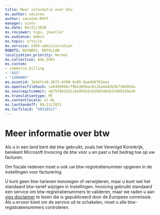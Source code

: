 ```yaml
---
title: Meer informatie over btw
ms.author: cmcatee
author: cmcatee-MSFT
manager: scotv
ms.date: 04/21/2020
ms.reviewer: tugu, jmueller
ms.audience: Admin
ms.topic: article
ms.service: o365-administration
ROBOTS: NOINDEX, NOFOLLOW
localization_priority: Normal
ms.collection: Adm_O365
ms.custom:
- commerce_billing
- "435"
- "1500005"
ms.assetid: 3bb6fce9-2072-4380-9c05-6aad40792eea
ms.openlocfilehash: ca6499046cf96e305bac812ba4445b5b7168954a
ms.sourcegitcommit: ab75f66355116e995b3cb5505465b31989339e28
ms.translationtype: MT
ms.contentlocale: nl-NL
ms.lasthandoff: 08/13/2021
ms.locfileid: "58316517"
---
```

# <a name="help-understanding-value-added-tax-vat"></a>Meer informatie over btw

Als u in een land bent dat btw gebruikt, zoals het Verenigd Koninkrijk, berekent Microsoft Invoicing de btw voor u en past u het bedrag toe op uw facturen.
  
Om fiscale redenen moet u ook uw btw-registratienummer opgeven in de instellingen voor facturering.
  
U kunt geen btw-tarieven toevoegen of verwijderen, maar u kunt wel het standaard btw-tarief wijzigen in Instellingen. Invoicing gebruikt standaard een service om btw-registratienummers te valideren, maar we raden u aan [vies disclaimer](https://go.microsoft.com/fwlink/?LinkID=841741) te lezen die is gepubliceerd door de Europese commissie. Als u ervoor kiest om de service uit te schakelen, moet u alle btw-registratienummers controleren.